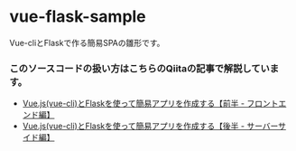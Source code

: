 # vue-flask-sample
Vue-cliとFlaskで作る簡易SPAの雛形です。

### このソースコードの扱い方はこちらのQiitaの記事で解説しています。
* [Vue.js(vue-cli)とFlaskを使って簡易アプリを作成する【前半 - フロントエンド編】](https://qiita.com/mitch0807/items/2a93d93adbf6b5fc445c)
* [Vue.js(vue-cli)とFlaskを使って簡易アプリを作成する【後半 - サーバーサイド編】](https://qiita.com/mitch0807/items/c2e84beee6c9a61e86cd)
